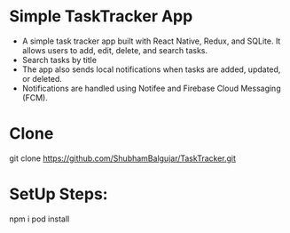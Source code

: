 

# Simple TaskTracker App
- A simple task tracker app built with React Native, Redux, and SQLite. It allows users to add, edit, delete, and search tasks.
- Search tasks by title 
- The app also sends local notifications when tasks are added, updated, or deleted.
- Notifications are handled using Notifee and Firebase Cloud Messaging (FCM).

# Clone
git clone https://github.com/ShubhamBalgujar/TaskTracker.git

# SetUp Steps:
npm i
pod install
